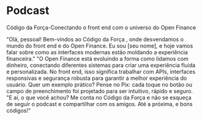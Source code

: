 # Podcast
Código da Força-Conectando o front end com o universo do Open Finance

"Olá, pessoal! Bem-vindos ao Código da Força , onde desvendamos o mundo do front end e do Open Finance. Eu sou [seu nome], e hoje vamos falar sobre como as interfaces modernas estão moldando a experiência financeira."
"O Open Finance está evoluindo a forma como lidamos com dinheiro, conectando diferentes sistemas para criar uma experiência fluida e personalizada. No front end, isso significa trabalhar com APIs, interfaces responsivas e segurança robusta para garantir a melhor experiência do usuário.
Quer um exemplo prático? Pense no Pix: cada toque no botão ou campo de preenchimento foi projetado para ser intuitivo, rápido e seguro.
"E aí, o que você achou? Me conta no Código da Força e não se esqueça de seguir o podcast e compartilhar com os amigos. Até a próxima, e bons códigos!"
